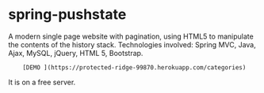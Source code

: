 # spring-pushstate
A modern single page website with pagination, using HTML5  to manipulate the contents of the history stack.
Technologies involved: Spring MVC, Java, Ajax, MySQL, jQuery, HTML 5, Bootstrap. 

		[DEMO ](https://protected-ridge-99870.herokuapp.com/categories)
		
It is on a free server.


